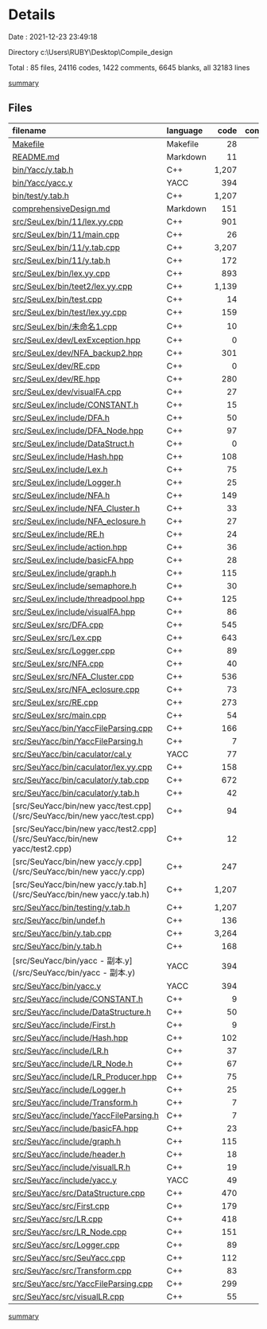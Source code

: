 # Details

Date : 2021-12-23 23:49:18

Directory c:\Users\RUBY\Desktop\Compile_design

Total : 85 files,  24116 codes, 1422 comments, 6645 blanks, all 32183 lines

[summary](results.md)

## Files
| filename | language | code | comment | blank | total |
| :--- | :--- | ---: | ---: | ---: | ---: |
| [Makefile](/Makefile) | Makefile | 28 | 0 | 9 | 37 |
| [README.md](/README.md) | Markdown | 11 | 0 | 2 | 13 |
| [bin/Yacc/y.tab.h](/bin/Yacc/y.tab.h) | C++ | 1,207 | 3 | 6 | 1,216 |
| [bin/Yacc/yacc.y](/bin/Yacc/yacc.y) | YACC | 394 | 0 | 78 | 472 |
| [bin/test/y.tab.h](/bin/test/y.tab.h) | C++ | 1,207 | 3 | 6 | 1,216 |
| [comprehensiveDesign.md](/comprehensiveDesign.md) | Markdown | 151 | 0 | 22 | 173 |
| [src/SeuLex/bin/11/lex.yy.cpp](/src/SeuLex/bin/11/lex.yy.cpp) | C++ | 901 | 21 | 78 | 1,000 |
| [src/SeuLex/bin/11/main.cpp](/src/SeuLex/bin/11/main.cpp) | C++ | 26 | 1 | 1 | 28 |
| [src/SeuLex/bin/11/y.tab.cpp](/src/SeuLex/bin/11/y.tab.cpp) | C++ | 3,207 | 5 | 2,520 | 5,732 |
| [src/SeuLex/bin/11/y.tab.h](/src/SeuLex/bin/11/y.tab.h) | C++ | 172 | 3 | 11 | 186 |
| [src/SeuLex/bin/lex.yy.cpp](/src/SeuLex/bin/lex.yy.cpp) | C++ | 893 | 21 | 81 | 995 |
| [src/SeuLex/bin/teet2/lex.yy.cpp](/src/SeuLex/bin/teet2/lex.yy.cpp) | C++ | 1,139 | 1 | 62 | 1,202 |
| [src/SeuLex/bin/test.cpp](/src/SeuLex/bin/test.cpp) | C++ | 14 | 0 | 7 | 21 |
| [src/SeuLex/bin/test/lex.yy.cpp](/src/SeuLex/bin/test/lex.yy.cpp) | C++ | 159 | 1 | 26 | 186 |
| [src/SeuLex/bin/未命名1.cpp](/src/SeuLex/bin/未命名1.cpp) | C++ | 10 | 0 | 3 | 13 |
| [src/SeuLex/dev/LexException.hpp](/src/SeuLex/dev/LexException.hpp) | C++ | 0 | 11 | 0 | 11 |
| [src/SeuLex/dev/NFA_backup2.hpp](/src/SeuLex/dev/NFA_backup2.hpp) | C++ | 301 | 62 | 22 | 385 |
| [src/SeuLex/dev/RE.cpp](/src/SeuLex/dev/RE.cpp) | C++ | 0 | 0 | 1 | 1 |
| [src/SeuLex/dev/RE.hpp](/src/SeuLex/dev/RE.hpp) | C++ | 280 | 12 | 8 | 300 |
| [src/SeuLex/dev/visualFA.cpp](/src/SeuLex/dev/visualFA.cpp) | C++ | 27 | 2 | 4 | 33 |
| [src/SeuLex/include/CONSTANT.h](/src/SeuLex/include/CONSTANT.h) | C++ | 15 | 5 | 8 | 28 |
| [src/SeuLex/include/DFA.h](/src/SeuLex/include/DFA.h) | C++ | 50 | 2 | 2 | 54 |
| [src/SeuLex/include/DFA_Node.hpp](/src/SeuLex/include/DFA_Node.hpp) | C++ | 97 | 4 | 7 | 108 |
| [src/SeuLex/include/DataStruct.h](/src/SeuLex/include/DataStruct.h) | C++ | 0 | 0 | 1 | 1 |
| [src/SeuLex/include/Hash.hpp](/src/SeuLex/include/Hash.hpp) | C++ | 108 | 84 | 11 | 203 |
| [src/SeuLex/include/Lex.h](/src/SeuLex/include/Lex.h) | C++ | 75 | 8 | 20 | 103 |
| [src/SeuLex/include/Logger.h](/src/SeuLex/include/Logger.h) | C++ | 25 | 19 | 6 | 50 |
| [src/SeuLex/include/NFA.h](/src/SeuLex/include/NFA.h) | C++ | 149 | 1 | 6 | 156 |
| [src/SeuLex/include/NFA_Cluster.h](/src/SeuLex/include/NFA_Cluster.h) | C++ | 33 | 37 | 5 | 75 |
| [src/SeuLex/include/NFA_eclosure.h](/src/SeuLex/include/NFA_eclosure.h) | C++ | 27 | 1 | 5 | 33 |
| [src/SeuLex/include/RE.h](/src/SeuLex/include/RE.h) | C++ | 24 | 10 | 12 | 46 |
| [src/SeuLex/include/action.hpp](/src/SeuLex/include/action.hpp) | C++ | 36 | 0 | 2 | 38 |
| [src/SeuLex/include/basicFA.hpp](/src/SeuLex/include/basicFA.hpp) | C++ | 28 | 0 | 1 | 29 |
| [src/SeuLex/include/graph.h](/src/SeuLex/include/graph.h) | C++ | 115 | 9 | 5 | 129 |
| [src/SeuLex/include/semaphore.h](/src/SeuLex/include/semaphore.h) | C++ | 30 | 4 | 2 | 36 |
| [src/SeuLex/include/threadpool.hpp](/src/SeuLex/include/threadpool.hpp) | C++ | 125 | 24 | 9 | 158 |
| [src/SeuLex/include/visualFA.hpp](/src/SeuLex/include/visualFA.hpp) | C++ | 86 | 2 | 11 | 99 |
| [src/SeuLex/src/DFA.cpp](/src/SeuLex/src/DFA.cpp) | C++ | 545 | 21 | 31 | 597 |
| [src/SeuLex/src/Lex.cpp](/src/SeuLex/src/Lex.cpp) | C++ | 643 | 54 | 36 | 733 |
| [src/SeuLex/src/Logger.cpp](/src/SeuLex/src/Logger.cpp) | C++ | 89 | 10 | 11 | 110 |
| [src/SeuLex/src/NFA.cpp](/src/SeuLex/src/NFA.cpp) | C++ | 40 | 1 | 8 | 49 |
| [src/SeuLex/src/NFA_Cluster.cpp](/src/SeuLex/src/NFA_Cluster.cpp) | C++ | 536 | 68 | 22 | 626 |
| [src/SeuLex/src/NFA_eclosure.cpp](/src/SeuLex/src/NFA_eclosure.cpp) | C++ | 73 | 1 | 6 | 80 |
| [src/SeuLex/src/RE.cpp](/src/SeuLex/src/RE.cpp) | C++ | 273 | 184 | 16 | 473 |
| [src/SeuLex/src/main.cpp](/src/SeuLex/src/main.cpp) | C++ | 54 | 0 | 3 | 57 |
| [src/SeuYacc/bin/YaccFileParsing.cpp](/src/SeuYacc/bin/YaccFileParsing.cpp) | C++ | 166 | 35 | 43 | 244 |
| [src/SeuYacc/bin/YaccFileParsing.h](/src/SeuYacc/bin/YaccFileParsing.h) | C++ | 7 | 10 | 4 | 21 |
| [src/SeuYacc/bin/caculator/cal.y](/src/SeuYacc/bin/caculator/cal.y) | YACC | 77 | 0 | 15 | 92 |
| [src/SeuYacc/bin/caculator/lex.yy.cpp](/src/SeuYacc/bin/caculator/lex.yy.cpp) | C++ | 158 | 1 | 12 | 171 |
| [src/SeuYacc/bin/caculator/y.tab.cpp](/src/SeuYacc/bin/caculator/y.tab.cpp) | C++ | 672 | 5 | 306 | 983 |
| [src/SeuYacc/bin/caculator/y.tab.h](/src/SeuYacc/bin/caculator/y.tab.h) | C++ | 42 | 3 | 8 | 53 |
| [src/SeuYacc/bin/new yacc/test.cpp](/src/SeuYacc/bin/new yacc/test.cpp) | C++ | 94 | 13 | 12 | 119 |
| [src/SeuYacc/bin/new yacc/test2.cpp](/src/SeuYacc/bin/new yacc/test2.cpp) | C++ | 12 | 0 | 1 | 13 |
| [src/SeuYacc/bin/new yacc/y.cpp](/src/SeuYacc/bin/new yacc/y.cpp) | C++ | 247 | 7 | 19 | 273 |
| [src/SeuYacc/bin/new yacc/y.tab.h](/src/SeuYacc/bin/new yacc/y.tab.h) | C++ | 1,207 | 3 | 6 | 1,216 |
| [src/SeuYacc/bin/testing/y.tab.h](/src/SeuYacc/bin/testing/y.tab.h) | C++ | 1,207 | 3 | 6 | 1,216 |
| [src/SeuYacc/bin/undef.h](/src/SeuYacc/bin/undef.h) | C++ | 136 | 1 | 1 | 138 |
| [src/SeuYacc/bin/y.tab.cpp](/src/SeuYacc/bin/y.tab.cpp) | C++ | 3,264 | 7 | 2,521 | 5,792 |
| [src/SeuYacc/bin/y.tab.h](/src/SeuYacc/bin/y.tab.h) | C++ | 168 | 4 | 10 | 182 |
| [src/SeuYacc/bin/yacc - 副本.y](/src/SeuYacc/bin/yacc - 副本.y) | YACC | 394 | 0 | 78 | 472 |
| [src/SeuYacc/bin/yacc.y](/src/SeuYacc/bin/yacc.y) | YACC | 394 | 0 | 78 | 472 |
| [src/SeuYacc/include/CONSTANT.h](/src/SeuYacc/include/CONSTANT.h) | C++ | 9 | 2 | 5 | 16 |
| [src/SeuYacc/include/DataStructure.h](/src/SeuYacc/include/DataStructure.h) | C++ | 50 | 25 | 19 | 94 |
| [src/SeuYacc/include/First.h](/src/SeuYacc/include/First.h) | C++ | 9 | 5 | 12 | 26 |
| [src/SeuYacc/include/Hash.hpp](/src/SeuYacc/include/Hash.hpp) | C++ | 102 | 20 | 5 | 127 |
| [src/SeuYacc/include/LR.h](/src/SeuYacc/include/LR.h) | C++ | 37 | 68 | 8 | 113 |
| [src/SeuYacc/include/LR_Node.h](/src/SeuYacc/include/LR_Node.h) | C++ | 67 | 81 | 9 | 157 |
| [src/SeuYacc/include/LR_Producer.hpp](/src/SeuYacc/include/LR_Producer.hpp) | C++ | 75 | 74 | 4 | 153 |
| [src/SeuYacc/include/Logger.h](/src/SeuYacc/include/Logger.h) | C++ | 25 | 19 | 6 | 50 |
| [src/SeuYacc/include/Transform.h](/src/SeuYacc/include/Transform.h) | C++ | 7 | 8 | 5 | 20 |
| [src/SeuYacc/include/YaccFileParsing.h](/src/SeuYacc/include/YaccFileParsing.h) | C++ | 7 | 10 | 4 | 21 |
| [src/SeuYacc/include/basicFA.hpp](/src/SeuYacc/include/basicFA.hpp) | C++ | 23 | 0 | 4 | 27 |
| [src/SeuYacc/include/graph.h](/src/SeuYacc/include/graph.h) | C++ | 115 | 9 | 5 | 129 |
| [src/SeuYacc/include/header.h](/src/SeuYacc/include/header.h) | C++ | 18 | 1 | 3 | 22 |
| [src/SeuYacc/include/visualLR.h](/src/SeuYacc/include/visualLR.h) | C++ | 19 | 1 | 12 | 32 |
| [src/SeuYacc/include/yacc.y](/src/SeuYacc/include/yacc.y) | YACC | 49 | 0 | 10 | 59 |
| [src/SeuYacc/src/DataStructure.cpp](/src/SeuYacc/src/DataStructure.cpp) | C++ | 470 | 37 | 37 | 544 |
| [src/SeuYacc/src/First.cpp](/src/SeuYacc/src/First.cpp) | C++ | 179 | 43 | 31 | 253 |
| [src/SeuYacc/src/LR.cpp](/src/SeuYacc/src/LR.cpp) | C++ | 418 | 48 | 38 | 504 |
| [src/SeuYacc/src/LR_Node.cpp](/src/SeuYacc/src/LR_Node.cpp) | C++ | 151 | 1 | 11 | 163 |
| [src/SeuYacc/src/Logger.cpp](/src/SeuYacc/src/Logger.cpp) | C++ | 89 | 10 | 11 | 110 |
| [src/SeuYacc/src/SeuYacc.cpp](/src/SeuYacc/src/SeuYacc.cpp) | C++ | 112 | 54 | 17 | 183 |
| [src/SeuYacc/src/Transform.cpp](/src/SeuYacc/src/Transform.cpp) | C++ | 83 | 16 | 22 | 121 |
| [src/SeuYacc/src/YaccFileParsing.cpp](/src/SeuYacc/src/YaccFileParsing.cpp) | C++ | 299 | 102 | 43 | 444 |
| [src/SeuYacc/src/visualLR.cpp](/src/SeuYacc/src/visualLR.cpp) | C++ | 55 | 1 | 11 | 67 |

[summary](results.md)